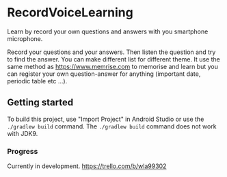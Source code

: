 # RecordVoiceLearning 
Learn by record your own questions and answers with you smartphone microphone. 

Record your questions and your answers. Then listen the question and try to find the answer. 
You can make different list for different theme.
It use the same method as https://www.memrise.com to memorise and learn but you can register your own question-answer for anything (important date, periodic table etc ...).


## Getting started

To build this project, use "Import Project" in Android Studio or use the `./gradlew build` command.
The `./gradlew build` command does not work with JDK9.

### Progress
Currently in development. https://trello.com/b/wla99302
